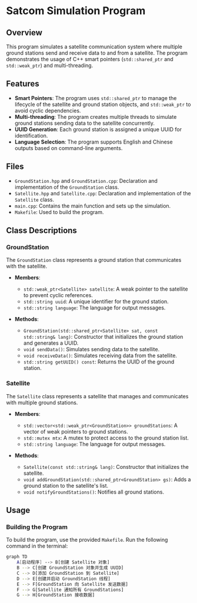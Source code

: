 # Satcom Simulation Program

## Overview

This program simulates a satellite communication system where multiple ground stations send and receive data to and from a satellite. The program demonstrates the usage of C++ smart pointers (`std::shared_ptr` and `std::weak_ptr`) and multi-threading.

## Features

- **Smart Pointers**: The program uses `std::shared_ptr` to manage the lifecycle of the satellite and ground station objects, and `std::weak_ptr` to avoid cyclic dependencies.
- **Multi-threading**: The program creates multiple threads to simulate ground stations sending data to the satellite concurrently.
- **UUID Generation**: Each ground station is assigned a unique UUID for identification.
- **Language Selection**: The program supports English and Chinese outputs based on command-line arguments.

## Files

- `GroundStation.hpp` and `GroundStation.cpp`: Declaration and implementation of the `GroundStation` class.
- `Satellite.hpp` and `Satellite.cpp`: Declaration and implementation of the `Satellite` class.
- `main.cpp`: Contains the main function and sets up the simulation.
- `Makefile`: Used to build the program.

## Class Descriptions

### GroundStation

The `GroundStation` class represents a ground station that communicates with the satellite.

- **Members**:
  - `std::weak_ptr<Satellite> satellite`: A weak pointer to the satellite to prevent cyclic references.
  - `std::string uuid`: A unique identifier for the ground station.
  - `std::string language`: The language for output messages.

- **Methods**:
  - `GroundStation(std::shared_ptr<Satellite> sat, const std::string& lang)`: Constructor that initializes the ground station and generates a UUID.
  - `void sendData()`: Simulates sending data to the satellite.
  - `void receiveData()`: Simulates receiving data from the satellite.
  - `std::string getUUID() const`: Returns the UUID of the ground station.

### Satellite

The `Satellite` class represents a satellite that manages and communicates with multiple ground stations.

- **Members**:
  - `std::vector<std::weak_ptr<GroundStation>> groundStations`: A vector of weak pointers to ground stations.
  - `std::mutex mtx`: A mutex to protect access to the ground station list.
  - `std::string language`: The language for output messages.

- **Methods**:
  - `Satellite(const std::string& lang)`: Constructor that initializes the satellite.
  - `void addGroundStation(std::shared_ptr<GroundStation> gs)`: Adds a ground station to the satellite's list.
  - `void notifyGroundStations()`: Notifies all ground stations.

## Usage

### Building the Program

To build the program, use the provided `Makefile`. Run the following command in the terminal:


```bash
graph TD
    A[启动程序] --> B[创建 Satellite 对象]
    B --> C[创建 GroundStation 对象并生成 UUID]
    C --> D[添加 GroundStation 到 Satellite]
    D --> E[创建并启动 GroundStation 线程]
    E --> F[GroundStation 向 Satellite 发送数据]
    F --> G[Satellite 通知所有 GroundStations]
    G --> H[GroundStation 接收数据]

```